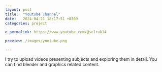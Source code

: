 ```yaml
---
layout: post
title:  "Youtube Channel"
date:   2024-04-21 18:17:51 +0200
categories: project

e_permalink: https://www.youtube.com/@selrak14

preview: /images/youtube.png

---
```

<!-- abstract --> I try to upload videos presenting subjects and exploring them in detail. You can find blender and graphics related content.